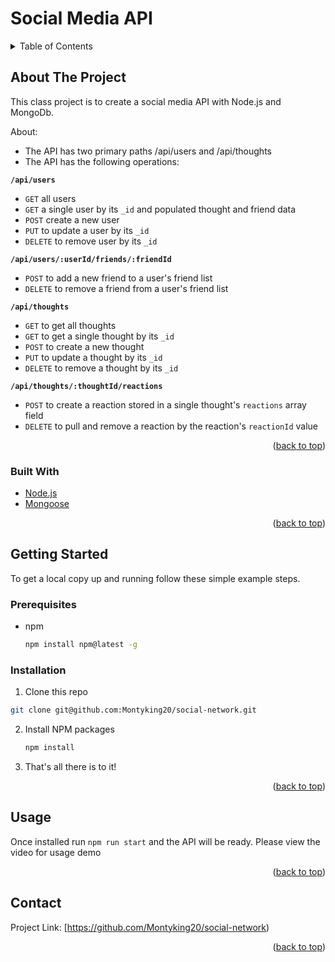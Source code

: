 # Social Media API
<div id="top"></div>

<!-- TABLE OF CONTENTS -->
<details>
  <summary>Table of Contents</summary>
  <ol>
    <li>
      <a href="#about-the-project">About The Project</a>
      <ul>
        <li><a href="#built-with">Built With</a></li>
      </ul>
    </li>
    <li>
      <a href="#getting-started">Getting Started</a>
      <ul>
        <li><a href="#prerequisites">Prerequisites</a></li>
        <li><a href="#installation">Installation</a></li>
      </ul>
    </li>
    <li><a href="#usage">Usage</a></li>
    <li><a href="#contact">Contact</a></li>

  </ol>
</details>



<!-- ABOUT THE PROJECT -->
## About The Project

This class project is to create a social media API with Node.js and MongoDb.

About:
* The API has two primary paths /api/users and /api/thoughts 
* The API has the following operations:

**`/api/users`**
* `GET` all users
* `GET` a single user by its `_id` and populated thought and friend data
* `POST` create a new user
* `PUT` to update a user by its `_id`
* `DELETE` to remove user by its `_id`

**`/api/users/:userId/friends/:friendId`**
* `POST` to add a new friend to a user's friend list
* `DELETE` to remove a friend from a user's friend list

**`/api/thoughts`**
* `GET` to get all thoughts
* `GET` to get a single thought by its `_id`
* `POST` to create a new thought 
* `PUT` to update a thought by its `_id`
* `DELETE` to remove a thought by its `_id`

**`/api/thoughts/:thoughtId/reactions`**
* `POST` to create a reaction stored in a single thought's `reactions` array field
* `DELETE` to pull and remove a reaction by the reaction's `reactionId` value

<p align="right">(<a href="#top">back to top</a>)</p>



### Built With

* [Node.js](https://nodejs.dev/)
* [Mongoose](https://mongoosejs.com/docs/)

<p align="right">(<a href="#top">back to top</a>)</p>

<!-- GETTING STARTED -->
## Getting Started

To get a local copy up and running follow these simple example steps.

### Prerequisites

* npm
  ```sh
  npm install npm@latest -g
  ```

### Installation

1. Clone this repo 
```sh
git clone git@github.com:Montyking20/social-network.git
```
2. Install NPM packages
   ```sh
   npm install
   ```
3. That's all there is to it!


<p align="right">(<a href="#top">back to top</a>)</p>



<!-- USAGE EXAMPLES -->
## Usage

Once installed run `npm run start` and the API will be ready. Please view the video for usage demo


<p align="right">(<a href="#top">back to top</a>)</p>


<!-- CONTACT -->
## Contact

Project Link: [https://github.com/Montyking20/social-network)

<p align="right">(<a href="#top">back to top</a>)</p>


